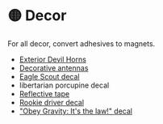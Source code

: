 # 🟡 Decor

For all decor, convert adhesives to magnets.
* [Exterior Devil Horns](https://www.walmart.com/ip/1-Pair-3D-Devil-Horns-Stickers-Auto-Car-Roof-Decor-Accessory-Halloween-Car-Decor/1686986812?wmlspartner=wlpa&selectedSellerId=18988&adid=222222222271686986812_18988_141989961998_18286110951&wl0=&wl1=g&wl2=c&wl3=620766111987&wl4=pla-1742198100719&wl5=1024126&wl6=&wl7=&wl8=&wl9=pla&wl10=125210027&wl11=online&wl12=1686986812_18988&veh=sem&gclid=CjwKCAjw8-OhBhB5EiwADyoY1e2OWO-AcoItZ6pEcce9QYxGc9Nw6oXUrurOPLxTavXBN8nS7BrfUxoC5pUQAvD_BwE&gclsrc=aw.ds)
* [Decorative antennas](https://www.walmart.com/ip/2pcs-Black-Magnetic-Base-Truck-Vehicle-Car-Vehicle-Roof-Mount-Decorative-Aerial-Antenna/652704028?athcpid=652704028&athpgid=AthenaItempage&athcgid=null&athznid=utic&athieid=v0&athstid=CS020&athguid=NQUrJt8ZX5Be28jfhXKmDS8ZYM53V0QMRgCQ&athancid=1686986812&athena=true)
* [Eagle Scout decal](https://www.scoutshop.org/eagle-scout-domed-decal-33963.html)
* libertarian porcupine decal
* [Reflective tape](https://www.walmart.com/ip/Reflective-Tape-Safety-Self-Adhesive-Striping-Sticker-Decal-26FT-Roll-1CM/582170983)
* [Rookie driver decal](https://www.walmart.com/ip/Ellopi-6-New-Driver-Sticker-Round-Please-Be-Patient-Bumper-Decal-1-Pack/601860673?adsRedirect=true)
* ["Obey Gravity: It's the law!" decal](https://www.walmart.com/ip/Car-Sticker-Obey-Gravity-Its-The-Law-Funny-Physics-Science-Car-Window-Decal-Sticker-White-7-Inch/1472829804?from=searchResults)
